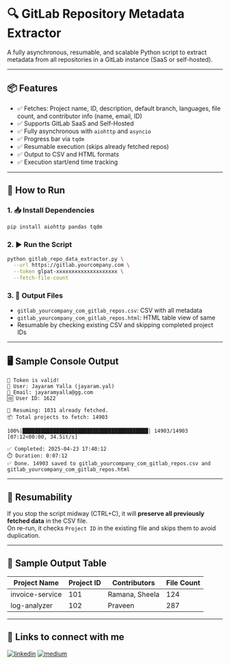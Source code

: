 
# 🔍 GitLab Repository Metadata Extractor

A fully asynchronous, resumable, and scalable Python script to extract metadata from all repositories in a GitLab instance (SaaS or self-hosted).

---

## 📦 Features

- ✅ Fetches: Project name, ID, description, default branch, languages, file count, and contributor info (name, email, ID)
- ✅ Supports GitLab SaaS and Self-Hosted
- ✅ Fully asynchronous with `aiohttp` and `asyncio`
- ✅ Progress bar via `tqdm`
- ✅ Resumable execution (skips already fetched repos)
- ✅ Output to CSV and HTML formats
- ✅ Execution start/end time tracking

---

## 🚀 How to Run

### 1. 📥 Install Dependencies

```bash
pip install aiohttp pandas tqdm
```

### 2. ▶️ Run the Script

```bash
python gitlab_repo_data_extractor.py \
  --url https://gitlab.yourcompany.com \
  --token glpat-xxxxxxxxxxxxxxxxxxxx \
  --fetch-file-count
```

### 3. 🧾 Output Files

- `gitlab_yourcompany_com_gitlab_repos.csv`: CSV with all metadata
- `gitlab_yourcompany_com_gitlab_repos.html`: HTML table view of same
- Resumable by checking existing CSV and skipping completed project IDs

---

## 🖥️ Sample Console Output

```
🔐 Token is valid!
👤 User: Jayaram Yalla (jayaram.yal)
📧 Email: jayaramyalla@gg.com
🆔 User ID: 1622

📂 Resuming: 1031 already fetched.
📦 Total projects to fetch: 14903

100%|█████████████████████████████████████████| 14903/14903 [07:12<00:00, 34.5it/s]

✅ Completed: 2025-04-23 17:40:12
⏱️ Duration: 0:07:12
✅ Done. 14903 saved to gitlab_yourcompany_com_gitlab_repos.csv and gitlab_yourcompany_com_gitlab_repos.html
```

---

## 📝 Resumability

If you stop the script midway (CTRL+C), it will **preserve all previously fetched data** in the CSV file.  
On re-run, it checks `Project ID` in the existing file and skips them to avoid duplication.

---

## 📑 Sample Output Table

| Project Name     | Project ID | Contributors         | File Count |
|------------------|------------|----------------------|------------|
| invoice-service  | 101        | Ramana, Sheela       | 124        |
| log-analyzer     | 102        | Praveen              | 287        |

---

## 🔗 Links to connect with me
[![linkedin](https://img.shields.io/badge/linkedin-0A66C2?style=for-the-badge&logo=linkedin&logoColor=white)](https://in.linkedin.com/in/jayaramyalla)
[![medium](https://img.shields.io/badge/Medium-12100E?style=for-the-badge&logo=medium&logoColor=white)](https://jayaramyalla.medium.com/)
